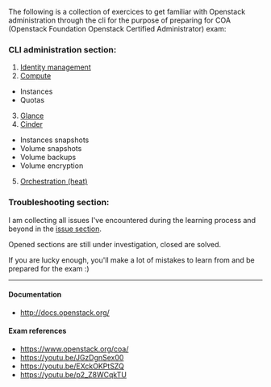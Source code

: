 The following is a collection of exercices to get familiar with Openstack administration through the cli for the purpose of preparing for COA (Openstack Foundation Openstack Certified Administrator) exam:

### CLI administration section:

1. [Identity management](https://github.com/AJNOURI/COA/wiki/01.-Identity-management)
2. [Compute](https://github.com/AJNOURI/COA/wiki/02.-Compute)
  * Instances
  * Quotas
3. [Glance](https://github.com/AJNOURI/COA/wiki/03.-Glance)
4. [Cinder](https://github.com/AJNOURI/COA/wiki/04.-Cinder)
  * Instances snapshots    
  * Volume snapshots  
  * Volume backups
  * Volume encryption
5. [Orchestration (heat)](https://github.com/AJNOURI/COA/wiki/08.-Orchestration)


### Troubleshooting section:

I am collecting all issues I've encountered during the learning process and beyond in the [issue section](https://github.com/AJNOURI/COA/issues).  
  
Opened sections are still under investigation, closed are solved.

If you are lucky enough, you'll make a lot of mistakes to learn from and be prepared for the exam :)


----------------

#### Documentation
* http://docs.openstack.org/  

#### Exam references
* https://www.openstack.org/coa/  
* https://youtu.be/JGzDgnSex00  
* https://youtu.be/EXckOKPtSZQ  
* https://youtu.be/p2_Z8WCqkTU  
